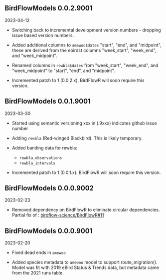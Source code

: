 ## BirdFlowModels 0.0.2.9001
2023-04-12

* Switching back to  incremental development version numbers - dropping issue 
  based version numbers. 

* Added additional columns to `amewoo$dates` "start", "end", and "midpoint", 
  these are derived from the ebirdst columns "week_start", "week_end", and 
  "week_midpoint".

* Renamed columns in `rewbla$dates` from "week_start", "week_end", and
  "week_midpoint" to  "start", "end", and "midpoint".

* Incremented patch to 1 (0.0.2.x).  BirdFlowR will soon require this version.



## BirdFlowModels 0.0.1.9001
2023-03-30

* Started using semantic versioning  xxx in (.9xxx) indicates github issue number

* Adding `rewbla` (Red-winged Blackbird).  This is likely temporary.

* Added banding data for rewbla:
  - `rewbla_observations`
  - `rewbla_intervals`

* Incremented patch to 1 (0.0.1.x).  BirdFlowR will soon require this version.


## BirdFlowModels 0.0.0.9002
2023-02-23
* Removed dependency on BirdFlowR to eliminate circular dependencies. Partial fix of : [birdflow-science/BirdFlowR#11](https://github.com/birdflow-science/BirdFlowR/issues/11)

## BirdFlowModels 0.0.0.9001
2023-02-20

* Fixed dead ends in `amewoo` 

* Added species metadata to `amewoo` model to support route_migration(). Model was fit with 2019 eBird Status & Trends data, but metadata came from the 2021 runs table. 
